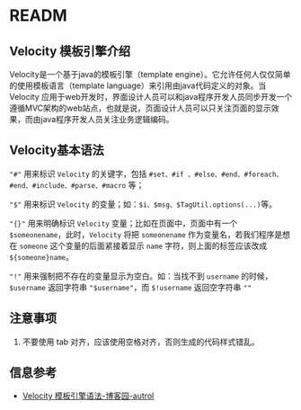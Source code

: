 
# READM

## Velocity 模板引擎介绍

Velocity是一个基于java的模板引擎（template engine）。它允许任何人仅仅简单的使用模板语言（template language）来引用由java代码定义的对象。当Velocity 应用于web开发时，界面设计人员可以和java程序开发人员同步开发一个遵循MVC架构的web站点，也就是说，页面设计人员可以只关注页面的显示效果，而由java程序开发人员关注业务逻辑编码。

## Velocity基本语法

`"#"` 用来标识 `Velocity` 的关键字，包括 `#set、#if 、#else、#end、#foreach、#end、#include、#parse、#macro` 等；

`"$"` 用来标识 `Velocity` 的变量；如：`$i、$msg、$TagUtil.options(...)`等。

`"{}"` 用来明确标识 `Velocity` 变量；比如在页面中，页面中有一个 `$someonename`，此时，`Velocity` 将把 `someonename` 作为变量名，若我们程序是想在 `someone` 这个变量的后面紧接着显示 `name` 字符，则上面的标签应该改成 `${someone}name`。

`"!"` 用来强制把不存在的变量显示为空白。如：当找不到 `username` 的时候，`$username` 返回字符串 `"$username"`，而 `$!username` 返回空字符串 `""`

## 注意事项

1. 不要使用 tab 对齐，应该使用空格对齐，否则生成的代码样式错乱。

## 信息参考

* [Velocity 模板引擎语法-博客园-autrol](https://www.cnblogs.com/yangzhinian/p/4885973.html)
